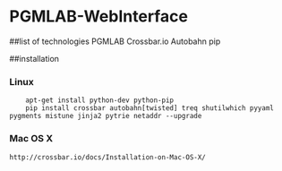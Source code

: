 # PGMLAB-WebInterface

##list of technologies
PGMLAB
Crossbar.io
Autobahn
pip

##installation

### Linux

        apt-get install python-dev python-pip  
        pip install crossbar autobahn[twisted] treq shutilwhich pyyaml pygments mistune jinja2 pytrie netaddr --upgrade

### Mac OS X

	http://crossbar.io/docs/Installation-on-Mac-OS-X/
